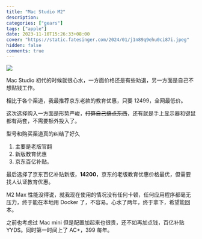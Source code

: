 ```yaml
---
title: "Mac Studio M2"
description:
categories: ["gears"]
tags: ["apple"]
date: 2023-11-10T15:26:33+08:00
cover: "https://static.fatesinger.com/2024/01/j1n89q9ehu0ci87i.jpeg"
hidden: false
comments: true
---
```


![](//static.fatesinger.com/2024/11/8y8xbgbs8xkin9n9.jpg)

Mac Studio 初代的时候就很心水，一方面价格还是有些劝退，另一方面是自己不想贴钱工作。

相比于各个渠道，我最推荐京东老款的教育优惠，只要 12499，全网最低价。

这次选择购入一方面是形势严峻，~~打算自己搞点东西~~，还有就是手上显示器和键鼠都有两套，不需要额外投入了。

型号和购买渠道真的纠结了好久

1. 主要是老版官翻
2. 新版教育优惠
3. 京东百亿补贴。

最后选择了京东百亿补贴新版，**14200**，京东的老版教育优惠价格最优，但需要找人认证教育优惠。

M2 Max 性能没得说，就我现在使用的情况没有任何卡顿，任何应用程序都毫无压力，终于能在本地用 Docker 了，不容易。心水了两年，终于拿下，希望能回本。

之前也考虑过 Mac mini 但是配置加起来也很贵，还不如再加点钱，百亿补贴 YYDS。同时第一时间上了 AC+，399 每年。
